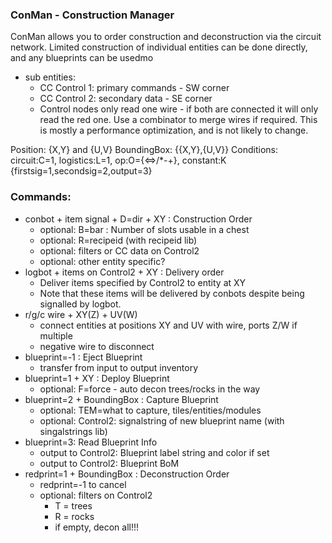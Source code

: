 ### ConMan - Construction Manager

ConMan allows you to order construction and deconstruction via the circuit network. Limited construction of individual entities can be done directly, and any blueprints can be usedmo

  * sub entities:
    * CC Control 1: primary commands - SW corner
    * CC Control 2: secondary data - SE corner
    * Control nodes only read one wire - if both are connected it will only read the red one. Use a combinator to merge wires if required. This is mostly a performance optimization, and is not likely to change.

Position: {X,Y} and {U,V}
BoundingBox: {{X,Y},{U,V}}
Conditions: circuit:C=1, logistics:L=1, op:O={<=>/*-+}, constant:K  {firstsig=1,secondsig=2,output=3}

### Commands:
* conbot + item signal + D=dir + XY : Construction Order
  * optional: B=bar : Number of slots usable in a chest
  * optional: R=recipeid (with recipeid lib)
  * optional: filters or CC data on Control2
  * optional: other entity specific?
* logbot + items on Control2 + XY : Delivery order
  * Deliver items specified by Control2 to entity at XY
  * Note that these items will be delivered by conbots despite being signalled by logbot.
* r/g/c wire + XY(Z) + UV(W)
  * connect entities at positions XY and UV with wire, ports Z/W if multiple
  * negative wire to disconnect
* blueprint=-1 : Eject Blueprint
  * transfer from input to output inventory
* blueprint=1 + XY : Deploy Blueprint
  * optional: F=force - auto decon trees/rocks in the way
* blueprint=2 + BoundingBox : Capture Blueprint
  * optional: TEM=what to capture, tiles/entities/modules
  * optional: Control2: signalstring of new blueprint name (with singalstrings lib)
* blueprint=3: Read Blueprint Info
  * output to Control2: Blueprint label string and color if set
  * output to Control2: Blueprint BoM
* redprint=1 + BoundingBox : Deconstruction Order
  * redprint=-1 to cancel
  * optional: filters on Control2
    * T = trees
    * R = rocks
    * if empty, decon all!!!
